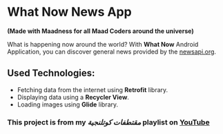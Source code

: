 # What Now News App

**(Made with Maadness for all Maad Coders around the universe)**

What is happening now around the world? With **What Now** Android Application, you can discover general news provided by the [newsapi.org](https://newsapi.org/).

## Used Technologies:
+ Fetching data from the internet using **Retrofit** library.
+ Displaying data using a **Recycler View**.
+ Loading images using **Glide** library.

### This project is from my *مقتطفات كوتلنجية* playlist on [YouTube](https://youtube.com/@MaadCoding)